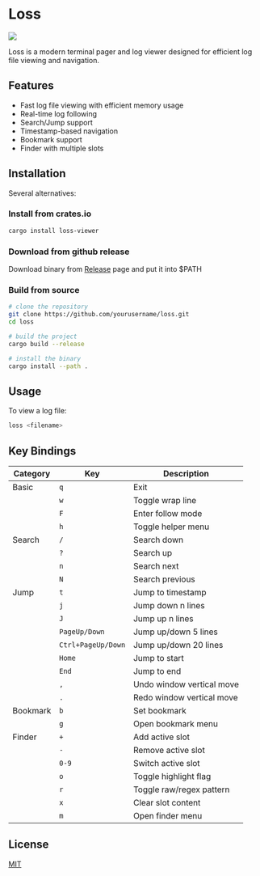 # Loss

![](https://img.shields.io/badge/loss-is%20more%20%3A%29-9cf)

Loss is a modern terminal pager and log viewer designed for efficient log file viewing and navigation.

## Features

- Fast log file viewing with efficient memory usage
- Real-time log following
- Search/Jump support
- Timestamp-based navigation
- Bookmark support
- Finder with multiple slots

## Installation

Several alternatives:

### Install from crates.io
```bash
cargo install loss-viewer
```

### Download from github release
Download binary from [Release](https://github.com/Gusabary/Loss/releases) page and put it into $PATH

### Build from source
```bash
# clone the repository
git clone https://github.com/yourusername/loss.git
cd loss

# build the project
cargo build --release

# install the binary
cargo install --path .
```

## Usage

To view a log file:
```bash
loss <filename>
```

## Key Bindings
| Category | Key | Description |
|----------|-----|-------------|
| Basic | `q` | Exit |
| | `w` | Toggle wrap line |
| | `F` | Enter follow mode |
| | `h` | Toggle helper menu |
| Search | `/` | Search down |
| | `?` | Search up |
| | `n` | Search next |
| | `N` | Search previous |
| Jump | `t` | Jump to timestamp |
| | `j` | Jump down n lines |
| | `J` | Jump up n lines |
| | `PageUp/Down` | Jump up/down 5 lines |
| | `Ctrl+PageUp/Down` | Jump up/down 20 lines |
| | `Home` | Jump to start |
| | `End` | Jump to end |
| | `,` | Undo window vertical move |
| | `.` | Redo window vertical move |
| Bookmark | `b` | Set bookmark |
| | `g` | Open bookmark menu |
| Finder | `+` | Add active slot |
| | `-` | Remove active slot |
| | `0-9` | Switch active slot |
| | `o` | Toggle highlight flag |
| | `r` | Toggle raw/regex pattern |
| | `x` | Clear slot content |
| | `m` | Open finder menu |

## License

[MIT](https://github.com/Gusabary/Loss/blob/main/LICENSE)
